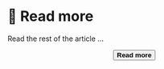 # 👀 Read more

Read the rest of the article ...

<div style="text-align: center;">
  <a href="{{ include.src }}" target="_blank" rel="noopener noreferrer" title="Read more">
    <button class="btn btn-dark">
      <b class="black">Read more</b>
    </button>
  </a>
</div>
